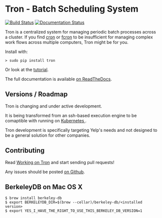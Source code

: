 Tron - Batch Scheduling System
==============================

[![Build Status](https://github.com/Yelp/Tron/actions/workflows/ci.yml/badge.svg?query=branch%3Amaster)](https://github.com/Yelp/Tron/actions/workflows/ci.yml)
[![Documentation Status](https://readthedocs.org/projects/tron/badge/?version=latest)](http://tron.readthedocs.io/en/latest/?badge=latest)

Tron is a centralized system for managing periodic batch processes
across a cluster. If you find [cron](http://en.wikipedia.org/wiki/Cron) or
[fcron](http://fcron.free.fr/) to be insufficient for managing complex work
flows across multiple computers, Tron might be for you.

Install with:

    > sudo pip install tron

Or look at the [tutorial](http://tron.readthedocs.io/en/latest/tutorial.html).

The full documentation is available [on ReadTheDocs](http://tron.readthedocs.io/en/latest/).

Versions / Roadmap
------------------

Tron is changing and under active development.

It is being transformed from an ssh-based execution engine to be comaptible with running on [Kubernetes
](https://kubernetes.io/docs/concepts/overview/).

Tron development is specifically targeting Yelp's needs and not designed to be
a general solution for other companies.


Contributing
------------

Read [Working on Tron](http://tron.readthedocs.io/en/latest/developing.html) and
start sending pull requests!

Any issues should be posted [on Github](http://github.com/Yelp/Tron/issues).

BerkeleyDB on Mac OS X
----------------------

    $ brew install berkeley-db
    $ export BERKELEYDB_DIR=$(brew --cellar)/berkeley-db/<installed version>
    $ export YES_I_HAVE_THE_RIGHT_TO_USE_THIS_BERKELEY_DB_VERSION=1
